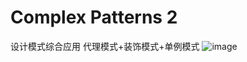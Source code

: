 # Complex Patterns 2
设计模式综合应用 代理模式+装饰模式+单例模式
![image](https://user-images.githubusercontent.com/104136244/166323479-28241be9-df39-458c-96e0-b1693efeca3e.png)
